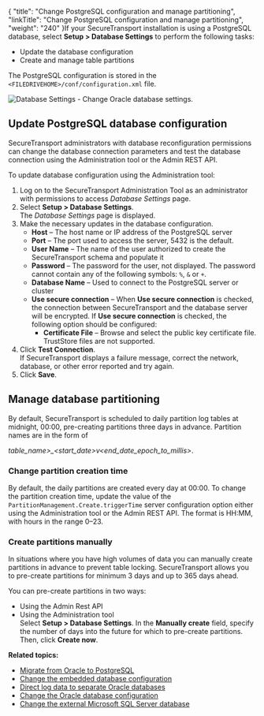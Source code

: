 {
    "title": "Change PostgreSQL configuration and manage partitioning",
    "linkTitle": "Change PostgreSQL configuration and manage partitioning",
    "weight": "240"
}If your <span class="mc-variable axway_variables.Component_Short_Name variable">SecureTransport</span> installation is using a PostgreSQL database, select **Setup &gt; Database Settings** to perform the following tasks:

-   Update the database configuration
-   Create and manage table partitions

The PostgreSQL configuration is stored in the `<FILEDRIVEHOME>/conf/configuration.xml` file.

<img src="/Images/SecureTransport/setup_database_settings_Postgre.png" class="maxWidth" alt="Database Settings - Change Oracle database settings." />

## Update PostgreSQL database configuration

<span class="mc-variable axway_variables.Component_Short_Name variable">SecureTransport</span> administrators with database reconfiguration permissions can change the database connection parameters and test the database connection using the Administration tool or the Admin REST API.

To update database configuration using the Administration tool:

1.  Log on to the <span class="mc-variable axway_variables.Component_Short_Name variable">SecureTransport</span> Administration Tool as an administrator with permissions to access *Database Settings* page.
2.  Select **Setup > Database Settings**.  
    The *Database Settings* page is displayed.
3.  Make the necessary updates in the database configuration.  
    -   **Host** – The host name or IP address of the PostgreSQL server
    -   **Port** – The port used to access the server, 5432 is the default.
    -   **User Name** – The name of the user authorized to create the <span class="mc-variable axway_variables.Component_Short_Name variable">SecureTransport</span> schema and populate it
    -   **Password** – The password for the user, not displayed. The password cannot contain any of the following symbols: `%`, `&` or `+`.
    -   **Database Name** – Used to connect to the PostgreSQL server or cluster
    -   **Use secure connection** – When **Use secure connection** is checked, the connection between <span class="mc-variable suite_variables.SecureTransportName variable">SecureTransport</span> and the database server will be encrypted. If **Use secure connection** is checked, the following option should be configured:
        -   **Certificate File** – Browse and select the public key certificate file. TrustStore files are not supported.
4.  Click **Test Connection**.  
    If <span class="mc-variable axway_variables.Component_Short_Name variable">SecureTransport</span> displays a failure message, correct the network, database, or other error reported and try again.
5.  Click **Save**.

## Manage database partitioning

By default, <span class="mc-variable axway_variables.Component_Short_Name variable">SecureTransport</span> is scheduled to daily partition log tables at midnight, 00:00, pre-creating partitions three days in advance. Partition names are in the form of

*table\_name>\_&lt;start\_date>v&lt;end\_date\_epoch\_to\_millis>*.

### Change partition creation time

By default, the daily partitions are created every day at 00:00. To change the partition creation time, update the value of the `PartitionManagement.Create.triggerTime` server configuration option either using the Administration tool or the Admin REST API. The format is HH:MM, with hours in the range 0–23.

### Create partitions manually

In situations where you have high volumes of data you can manually create partitions in advance to prevent table locking. <span class="mc-variable axway_variables.Component_Short_Name variable">SecureTransport</span> allows you to pre-create partitions for minimum 3 days and up to 365 days ahead.

You can pre-create partitions in two ways:

-   Using the Admin Rest API
-   Using the Administration tool  
    Select **Setup > Database Settings**. In the **Manually create** field, specify the number of days into the future for which to pre-create partitions. Then, click **Create now**.

**Related topics:**

-   <a href="../migrate_oracle_to_postgre" class="MCXref xref">Migrate from Oracle to PostgreSQL</a>
-   <a href="../t_st_mysql" class="MCXref xref">Change the embedded database configuration</a>
-   <a href="../t_st_separate_databases" class="MCXref xref">Direct log data to separate Oracle databases</a>
-   <a href="../t_st_oracle" class="MCXref xref">Change the Oracle database configuration</a>
-   <a href="../t_st_sqlserver" class="MCXref xref">Change the external Microsoft SQL Server database</a>
